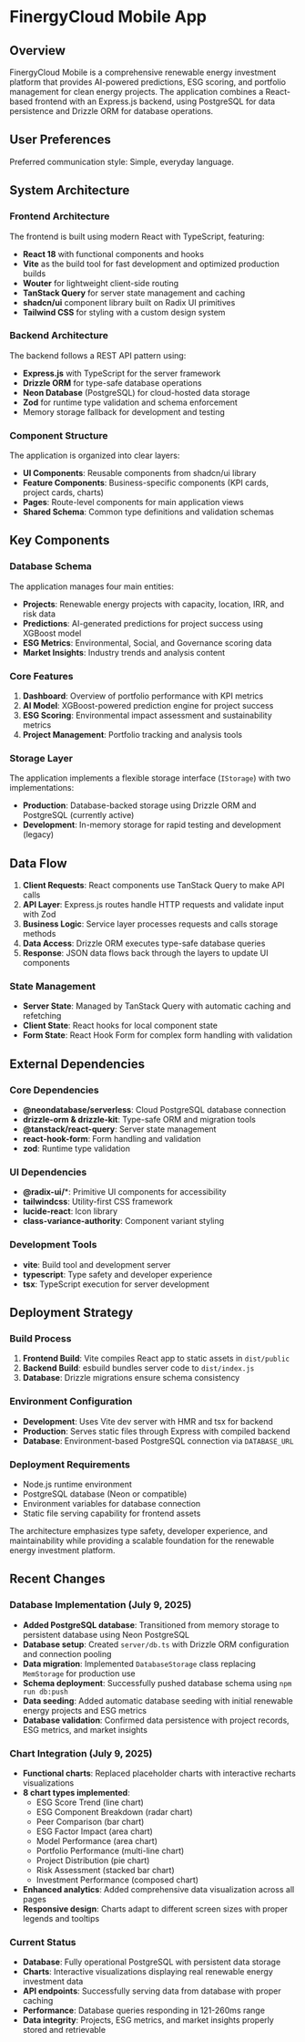 # FinergyCloud Mobile App

## Overview

FinergyCloud Mobile is a comprehensive renewable energy investment platform that provides AI-powered predictions, ESG scoring, and portfolio management for clean energy projects. The application combines a React-based frontend with an Express.js backend, using PostgreSQL for data persistence and Drizzle ORM for database operations.

## User Preferences

Preferred communication style: Simple, everyday language.

## System Architecture

### Frontend Architecture
The frontend is built using modern React with TypeScript, featuring:
- **React 18** with functional components and hooks
- **Vite** as the build tool for fast development and optimized production builds
- **Wouter** for lightweight client-side routing
- **TanStack Query** for server state management and caching
- **shadcn/ui** component library built on Radix UI primitives
- **Tailwind CSS** for styling with a custom design system

### Backend Architecture
The backend follows a REST API pattern using:
- **Express.js** with TypeScript for the server framework
- **Drizzle ORM** for type-safe database operations
- **Neon Database** (PostgreSQL) for cloud-hosted data storage
- **Zod** for runtime type validation and schema enforcement
- Memory storage fallback for development and testing

### Component Structure
The application is organized into clear layers:
- **UI Components**: Reusable components from shadcn/ui library
- **Feature Components**: Business-specific components (KPI cards, project cards, charts)
- **Pages**: Route-level components for main application views
- **Shared Schema**: Common type definitions and validation schemas

## Key Components

### Database Schema
The application manages four main entities:
- **Projects**: Renewable energy projects with capacity, location, IRR, and risk data
- **Predictions**: AI-generated predictions for project success using XGBoost model
- **ESG Metrics**: Environmental, Social, and Governance scoring data
- **Market Insights**: Industry trends and analysis content

### Core Features
1. **Dashboard**: Overview of portfolio performance with KPI metrics
2. **AI Model**: XGBoost-powered prediction engine for project success
3. **ESG Scoring**: Environmental impact assessment and sustainability metrics
4. **Project Management**: Portfolio tracking and analysis tools

### Storage Layer
The application implements a flexible storage interface (`IStorage`) with two implementations:
- **Production**: Database-backed storage using Drizzle ORM and PostgreSQL (currently active)
- **Development**: In-memory storage for rapid testing and development (legacy)

## Data Flow

1. **Client Requests**: React components use TanStack Query to make API calls
2. **API Layer**: Express.js routes handle HTTP requests and validate input with Zod
3. **Business Logic**: Service layer processes requests and calls storage methods
4. **Data Access**: Drizzle ORM executes type-safe database queries
5. **Response**: JSON data flows back through the layers to update UI components

### State Management
- **Server State**: Managed by TanStack Query with automatic caching and refetching
- **Client State**: React hooks for local component state
- **Form State**: React Hook Form for complex form handling with validation

## External Dependencies

### Core Dependencies
- **@neondatabase/serverless**: Cloud PostgreSQL database connection
- **drizzle-orm & drizzle-kit**: Type-safe ORM and migration tools
- **@tanstack/react-query**: Server state management
- **react-hook-form**: Form handling and validation
- **zod**: Runtime type validation

### UI Dependencies
- **@radix-ui/***: Primitive UI components for accessibility
- **tailwindcss**: Utility-first CSS framework
- **lucide-react**: Icon library
- **class-variance-authority**: Component variant styling

### Development Tools
- **vite**: Build tool and development server
- **typescript**: Type safety and developer experience
- **tsx**: TypeScript execution for server development

## Deployment Strategy

### Build Process
1. **Frontend Build**: Vite compiles React app to static assets in `dist/public`
2. **Backend Build**: esbuild bundles server code to `dist/index.js`
3. **Database**: Drizzle migrations ensure schema consistency

### Environment Configuration
- **Development**: Uses Vite dev server with HMR and tsx for backend
- **Production**: Serves static files through Express with compiled backend
- **Database**: Environment-based PostgreSQL connection via `DATABASE_URL`

### Deployment Requirements
- Node.js runtime environment
- PostgreSQL database (Neon or compatible)
- Environment variables for database connection
- Static file serving capability for frontend assets

The architecture emphasizes type safety, developer experience, and maintainability while providing a scalable foundation for the renewable energy investment platform.

## Recent Changes

### Database Implementation (July 9, 2025)
- **Added PostgreSQL database**: Transitioned from memory storage to persistent database using Neon PostgreSQL
- **Database setup**: Created `server/db.ts` with Drizzle ORM configuration and connection pooling
- **Data migration**: Implemented `DatabaseStorage` class replacing `MemStorage` for production use
- **Schema deployment**: Successfully pushed database schema using `npm run db:push`
- **Data seeding**: Added automatic database seeding with initial renewable energy projects and ESG metrics
- **Database validation**: Confirmed data persistence with project records, ESG metrics, and market insights

### Chart Integration (July 9, 2025)
- **Functional charts**: Replaced placeholder charts with interactive recharts visualizations
- **8 chart types implemented**:
  - ESG Score Trend (line chart)
  - ESG Component Breakdown (radar chart)
  - Peer Comparison (bar chart)
  - ESG Factor Impact (area chart)
  - Model Performance (area chart)
  - Portfolio Performance (multi-line chart)
  - Project Distribution (pie chart)
  - Risk Assessment (stacked bar chart)
  - Investment Performance (composed chart)
- **Enhanced analytics**: Added comprehensive data visualization across all pages
- **Responsive design**: Charts adapt to different screen sizes with proper legends and tooltips

### Current Status
- **Database**: Fully operational PostgreSQL with persistent data storage
- **Charts**: Interactive visualizations displaying real renewable energy investment data
- **API endpoints**: Successfully serving data from database with proper caching
- **Performance**: Database queries responding in 121-260ms range
- **Data integrity**: Projects, ESG metrics, and market insights properly stored and retrievable